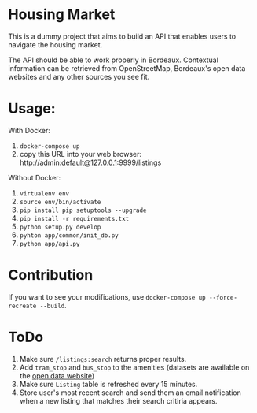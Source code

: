 
# Housing Market
This is a dummy project that aims to build an API that enables users to navigate the housing market.

The API should be able to work properly in Bordeaux. Contextual information can be retrieved from OpenStreetMap, Bordeaux's open data websites and any other sources you see fit.

# Usage:
With Docker:
1. `docker-compose up`
2. copy this URL into your web browser: http://admin:default@127.0.0.1:9999/listings

Without Docker:

1. `virtualenv env`
2. `source env/bin/activate`
3. `pip install pip setuptools --upgrade`
4. `pip install -r requirements.txt`
5. `python setup.py develop`
6. `pyhton app/common/init_db.py`
7. `python app/api.py`

# Contribution
If you want to see your modifications, use `docker-compose up --force-recreate --build`.

# ToDo
1. Make sure `/listings:search` returns proper results.
2. Add `tram_stop` and `bus_stop` to the amenities (datasets are available on the [open data website](https://data.bordeaux-metropole.fr/themes))
3. Make sure `Listing` table is refreshed every 15 minutes.
4. Store user's most recent search and send them an email notification when a new listing that matches their search critiria appears.
